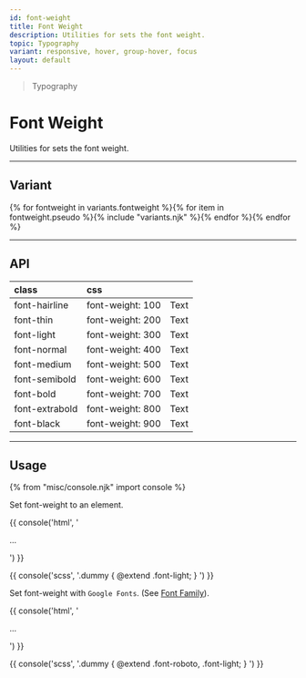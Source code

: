 ```yaml
---
id: font-weight
title: Font Weight
description: Utilities for sets the font weight.
topic: Typography
variant: responsive, hover, group-hover, focus
layout: default
---
```


> Typography

# Font Weight

Utilities for sets the font weight.

---

## Variant

<div class="flex flex-gap-2 flex-wrap justify-start items-center">{% for fontweight in variants.fontweight %}{% for item in fontweight.pseudo %}{% include "variants.njk" %}{% endfor %}{% endfor %}</div>

---

## API

| <span class="padding-x-3 padding-y-1 text-white bg-shade-granite-5 font-semibold curve-border-md">class</span> | <span class="padding-x-3 padding-y-1 text-white bg-shade-granite-5 font-semibold curve-border-md">css</span> | |
|:--|:--|:-:|
| font-hairline | font-weight: 100 | <div class="font-serif text-lg font-hairline">Text</div> |
| font-thin | font-weight: 200 | <div class="text-lg font-thin">Text</div> |
| font-light | font-weight: 300 | <div class="text-lg font-light">Text</div> |
| font-normal | font-weight: 400 | <div class="text-lg font-normal">Text</div> |
| font-medium | font-weight: 500 | <div class="text-lg font-medium">Text</div> |
| font-semibold | font-weight: 600 | <div class="text-lg font-semibold">Text</div> |
| font-bold | font-weight: 700 | <div class="text-lg font-bold">Text</div> |
| font-extrabold | font-weight: 800 | <div class="text-lg font-extrabold">Text</div> |
| font-black | font-weight: 900 | <div class="text-lg font-black">Text</div> |

---

## Usage

{% from "misc/console.njk" import console %}

Set font-weight to an element.

{{ console('html',
'<div class="font-light">
    ...
  </div>
') }}

{{ console('scss',
'.dummy {
    @extend
      .font-light;
}
') }}

Set font-weight with `Google Fonts`. (See [Font Family](/font-family/#google-fonts)).

{{ console('html',
'<div class="font-roboto font-light">
    ...
  </div>
') }}

{{ console('scss',
'.dummy {
    @extend
      .font-roboto,
      .font-light;
}
') }}



